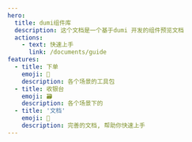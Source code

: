 ```yaml
---
hero:
  title: dumi组件库
  description: 这个文档是一个基于dumi 开发的组件预览文档
  actions:
    - text: 快速上手
      link: /documents/guide
features:
  - title: 下单
    emoji: 💎
    description: 各个场景的工具包
  - title: 收银台
    emoji: 🗃️
    description: 各个场景下的
  - title: '文档'
    emoji: 📝
    description: 完善的文档, 帮助你快速上手
---
```

